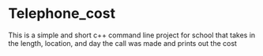 # Telephone_cost
This is a simple and short c++ command line project for school that takes in the length, location, and day the call was made and prints out the cost
